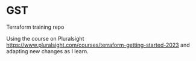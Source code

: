 # GST
Terraform training repo

Using the course on Pluralsight https://www.pluralsight.com/courses/terraform-getting-started-2023 and adapting new changes as I learn.
